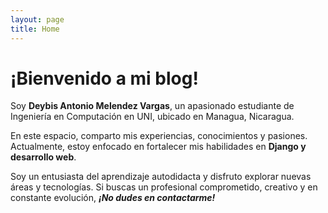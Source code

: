```yaml
---
layout: page
title: Home
---
```


# ¡Bienvenido a mi blog!

Soy **Deybis Antonio Melendez Vargas**, un apasionado estudiante de Ingeniería en Computación en UNI, ubicado en Managua, Nicaragua.

En este espacio, comparto mis experiencias, conocimientos y pasiones. Actualmente, estoy enfocado en fortalecer mis habilidades en **Django y desarrollo web**.

Soy un entusiasta del aprendizaje autodidacta y disfruto explorar nuevas áreas y tecnologías. Si buscas un profesional comprometido, creativo y en constante evolución, ***¡No dudes en contactarme!***
